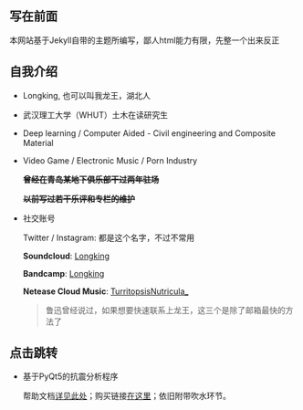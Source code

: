 ## 写在前面

本网站基于Jekyll自带的主题所编写，鄙人html能力有限，先整一个出来反正

## 自我介绍

- Longking, 也可以叫我龙王，湖北人

- 武汉理工大学（WHUT）土木在读研究生

- Deep learning / Computer Aided - Civil engineering and Composite Material
 
- Video Game / Electronic Music / Porn Industry
 
  ~~__曾经在青岛某地下俱乐部干过两年驻场__~~
  
  ~~__以前写过若干乐评和专栏的维护__~~

- 社交账号
  
  Twitter / Instagram: 都是这个名字，不过不常用

  **Soundcloud**: [Longking](https://soundcloud.com/elongking)

  **Bandcamp**: [Longking](https://bandcamp.com/longking)

  **Netease Cloud Music**: [TurritopsisNutricula_](https://music.163.com/#/user/home?id=132199990)
  
  > 鲁迅曾经说过，如果想要快速联系上龙王，这三个是除了邮箱最快的方法了

## 点击跳转

- 基于PyQt5的抗震分析程序
  
  帮助文档[详见此处](app_help.md)；购买链接[在这里]()；依旧附带吹水环节。

